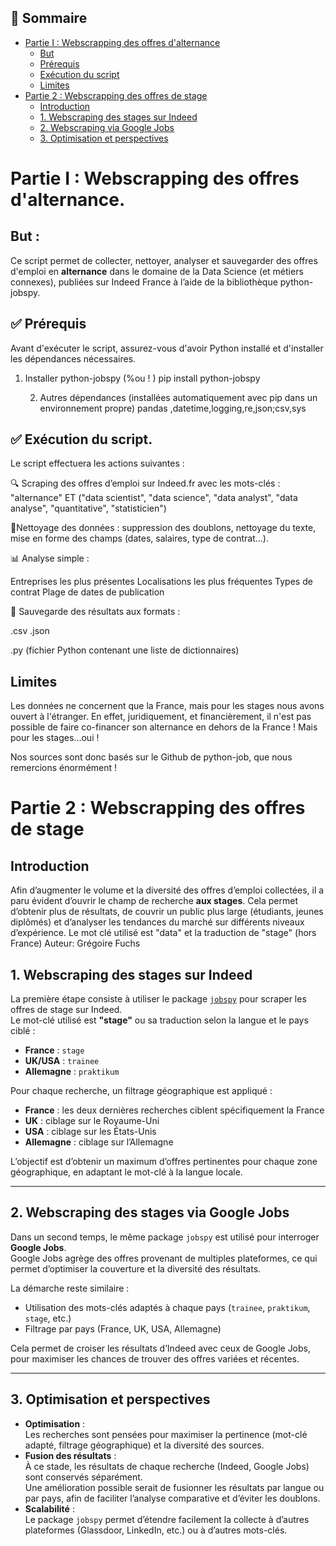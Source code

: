## 📌 Sommaire

- [Partie I : Webscrapping des offres d'alternance](#partie-i--webscrapping--des-offres-dalternance)
  - [But](#but-)
  - [Prérequis](#-prérequis)
  - [Exécution du script](#-exécution-du-script)
  - [Limites](#limites)
- [Partie 2 : Webscrapping des offres de stage](#partie-2--webscrapping-des-offres-de-stage)
  - [Introduction](#introduction)
  - [1. Webscraping des stages sur Indeed](#1-webscraping-des-stages-sur-indeed)
  - [2. Webscraping via Google Jobs](#2-webscraping-des-stages-via-google-jobs)
  - [3. Optimisation et perspectives](#3-optimisation-et-perspectives)


# Partie I : Webscrapping  des offres d'alternance. 

## But : 
Ce script permet de collecter, nettoyer, analyser et sauvegarder des offres d'emploi en **alternance** dans le domaine de la Data Science (et métiers connexes), publiées sur Indeed France à l’aide de la bibliothèque python-jobspy.

## ✅ Prérequis
Avant d'exécuter le script, assurez-vous d'avoir Python installé et d'installer les dépendances nécessaires.

1. Installer python-jobspy
   (%ou ! ) pip install python-jobspy

   2. Autres dépendances (installées automatiquement avec pip dans un environnement propre)
pandas ,datetime,logging,re,json;csv,sys

## ✅  Exécution du script. 

Le script effectuera les actions suivantes :

🔍 Scraping des offres d’emploi sur Indeed.fr avec les mots-clés :
"alternance" ET ("data scientist", "data science", "data analyst", "data analyse", "quantitative", "statisticien")

🧹Nettoyage des données : suppression des doublons, nettoyage du texte, mise en forme des champs (dates, salaires, type de contrat...).

📊 Analyse simple :

Entreprises les plus présentes
Localisations les plus fréquentes
Types de contrat
Plage de dates de publication

💾 Sauvegarde des résultats aux formats :

.csv
.json

.py (fichier Python contenant une liste de dictionnaires)
## Limites
Les données ne concernent que la France, mais pour les stages nous avons ouvert à l'étranger. En effet, juridiquement, et financièrement, il n'est pas possible de faire co-financer son alternance en dehors de la France ! 
Mais pour les stages...oui ! 

Nos sources sont donc basés sur le Github de python-job, que nous remercions énormément ! 

# Partie 2 :  Webscrapping des offres de stage

## Introduction

Afin d’augmenter le volume et la diversité des offres d’emploi collectées, il a paru évident d’ouvrir le champ de recherche **aux stages**. Cela permet d’obtenir plus de résultats, de couvrir un public plus large (étudiants, jeunes diplômés) et d’analyser les tendances du marché sur différents niveaux d’expérience.
Le mot clé utilisé est "data" et la traduction de "stage" (hors France)
Auteur: Grégoire Fuchs


## 1. Webscraping des stages sur Indeed

La première étape consiste à utiliser le package [`jobspy`](https://github.com/cullenwatson/JobSpy) pour scraper les offres de stage sur Indeed.  
Le mot-clé utilisé est **"stage"** ou sa traduction selon la langue et le pays ciblé :

- **France** : `stage` 
- **UK/USA** : `trainee`
- **Allemagne** : `praktikum`

Pour chaque recherche, un filtrage géographique est appliqué :
- **France** : les deux dernières recherches ciblent spécifiquement la France
- **UK** : ciblage sur le Royaume-Uni
- **USA** : ciblage sur les États-Unis
- **Allemagne** : ciblage sur l’Allemagne

L’objectif est d’obtenir un maximum d’offres pertinentes pour chaque zone géographique, en adaptant le mot-clé à la langue locale.

---

## 2. Webscraping des stages via Google Jobs

Dans un second temps, le même package `jobspy` est utilisé pour interroger **Google Jobs**.  
Google Jobs agrège des offres provenant de multiples plateformes, ce qui permet d’optimiser la couverture et la diversité des résultats.

La démarche reste similaire :
- Utilisation des mots-clés adaptés à chaque pays (`trainee`, `praktikum`, `stage`, etc.)
- Filtrage par pays (France, UK, USA, Allemagne)

Cela permet de croiser les résultats d’Indeed avec ceux de Google Jobs, pour maximiser les chances de trouver des offres variées et récentes.

---

## 3. Optimisation et perspectives

- **Optimisation** :  
  Les recherches sont pensées pour maximiser la pertinence (mot-clé adapté, filtrage géographique) et la diversité des sources.
- **Fusion des résultats** :  
  À ce stade, les résultats de chaque recherche (Indeed, Google Jobs) sont conservés séparément.  
  Une amélioration possible serait de fusionner les résultats par langue ou par pays, afin de faciliter l’analyse comparative et d’éviter les doublons.
- **Scalabilité** :  
  Le package `jobspy` permet d’étendre facilement la collecte à d’autres plateformes (Glassdoor, LinkedIn, etc.) ou à d’autres mots-clés.



